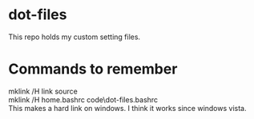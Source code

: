 dot-files
=========

This repo holds my custom setting files.


Commands to remember
====================

mklink /H link source  
mklink /H home\.bashrc code\dot-files\.bashrc  
This makes a hard link on windows. I think it works since windows vista.
